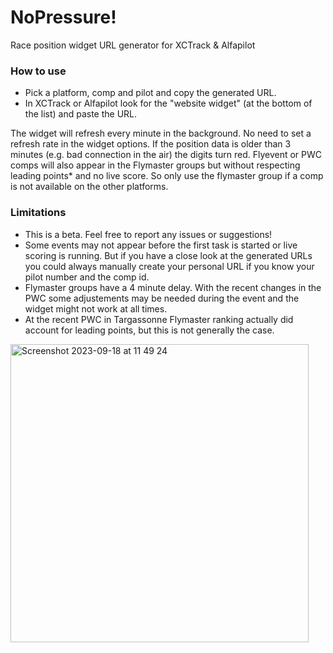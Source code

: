 # NoPressure!

Race position widget URL generator for XCTrack & Alfapilot


### How to use
- Pick a platform, comp and pilot and copy the generated URL.
- In XCTrack or Alfapilot look for the "website widget" (at the bottom of the list) and paste the URL.

The widget will refresh every minute in the background. No need to set a refresh rate in the widget options. If the position data is older than 3 minutes (e.g. bad connection in the air) the digits turn red.
Flyevent or PWC comps will also appear in the Flymaster groups but without respecting leading points* and no live score. So only use the flymaster group if a comp is not available on the other platforms.

### Limitations
- This is a beta. Feel free to report any issues or suggestions!
- Some events may not appear before the first task is started or live scoring is running. But if you have a close look at the generated URLs you could always manually create your personal URL if you know your pilot number and the comp id.
- Flymaster groups have a 4 minute delay.
With the recent changes in the PWC some adjustements may be needed during the event and the widget might not work at all times.
- At the recent PWC in Targassonne Flymaster ranking actually did account for leading points, but this is not generally the case.

<img width="477" alt="Screenshot 2023-09-18 at 11 49 24" src="https://github.com/JEK58/NoPressure/assets/35194489/e6e60a75-81ff-489e-9d70-0ba9f0bc22b8">
